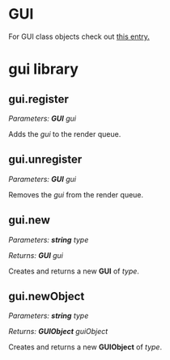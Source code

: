 # GUI

For GUI class objects check out [this entry.](../classes.md#gui)

# gui library

## gui.register

*Parameters: __GUI__ gui*

Adds the *gui* to the render queue.

## gui.unregister

*Parameters: __GUI__ gui*

Removes the *gui* from the render queue.

## gui.new

*Parameters: __string__ type*

*Returns: __GUI__ gui*

Creates and returns a new __GUI__ of *type*.

## gui.newObject

*Parameters: __string__ type*

*Returns: __GUIObject__ guiObject*

Creates and returns a new __GUIObject__ of *type*.